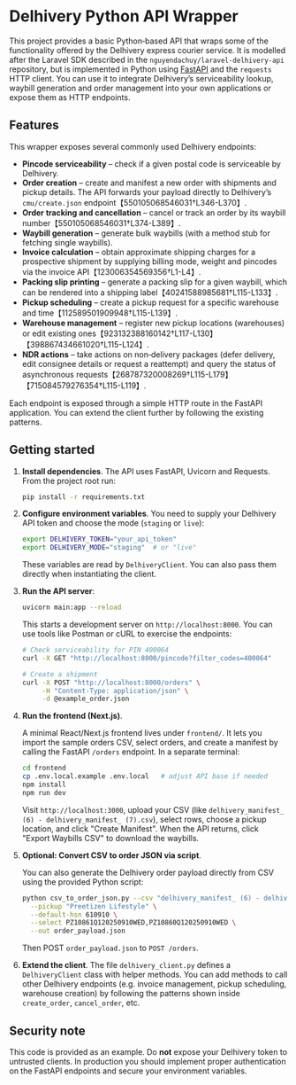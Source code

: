 # Delhivery Python API Wrapper

This project provides a basic Python‑based API that wraps some of the
functionality offered by the Delhivery express courier service.  It is
modelled after the Laravel SDK described in the `nguyendachuy/laravel‑delhivery‑api`
repository, but is implemented in Python using [FastAPI](https://fastapi.tiangolo.com/)
and the `requests` HTTP client.  You can use it to integrate
Delhivery’s serviceability lookup, waybill generation and order
management into your own applications or expose them as HTTP endpoints.

## Features

This wrapper exposes several commonly used Delhivery endpoints:

* **Pincode serviceability** – check if a given postal code is serviceable by
  Delhivery.
* **Order creation** – create and manifest a new order with shipments and
  pickup details.  The API forwards your payload directly to
  Delhivery’s `cmu/create.json` endpoint【550105068546031†L346-L370】.
* **Order tracking and cancellation** – cancel or track an order by its
  waybill number【550105068546031†L374-L389】.
* **Waybill generation** – generate bulk waybills (with a method stub for
  fetching single waybills).
* **Invoice calculation** – obtain approximate shipping charges for a
  prospective shipment by supplying billing mode, weight and pincodes
  via the invoice API【123006354569356†L1-L4】.
* **Packing slip printing** – generate a packing slip for a given waybill,
  which can be rendered into a shipping label【40241588985681†L115-L133】.
* **Pickup scheduling** – create a pickup request for a specific warehouse
  and time【112589501909948†L115-L139】.
* **Warehouse management** – register new pickup locations (warehouses)
  or edit existing ones【923132388160142†L117-L130】【398867434661020†L115-L124】.
* **NDR actions** – take actions on non‑delivery packages (defer delivery,
  edit consignee details or request a reattempt) and query the status of
  asynchronous requests【268787320008269†L115-L179】【715084579276354†L115-L119】.

Each endpoint is exposed through a simple HTTP route in the FastAPI
application.  You can extend the client further by following the
existing patterns.

## Getting started

1. **Install dependencies**.  The API uses FastAPI, Uvicorn and
   Requests.  From the project root run:

   ```bash
   pip install -r requirements.txt
   ```

2. **Configure environment variables**.  You need to supply your
   Delhivery API token and choose the mode (`staging` or `live`):

   ```bash
   export DELHIVERY_TOKEN="your_api_token"
   export DELHIVERY_MODE="staging"  # or "live"
   ```

   These variables are read by `DelhiveryClient`.  You can also pass
   them directly when instantiating the client.

3. **Run the API server**:

   ```bash
   uvicorn main:app --reload
   ```

   This starts a development server on `http://localhost:8000`.  You can
   use tools like Postman or cURL to exercise the endpoints:

   ```bash
   # Check serviceability for PIN 400064
   curl -X GET "http://localhost:8000/pincode?filter_codes=400064"

   # Create a shipment
   curl -X POST "http://localhost:8000/orders" \
        -H "Content-Type: application/json" \
        -d @example_order.json
   ```

5. **Run the frontend (Next.js)**.

   A minimal React/Next.js frontend lives under `frontend/`. It lets you
   import the sample orders CSV, select orders, and create a manifest
   by calling the FastAPI `/orders` endpoint. In a separate terminal:

   ```bash
   cd frontend
   cp .env.local.example .env.local   # adjust API base if needed
   npm install
   npm run dev
   ```

   Visit `http://localhost:3000`, upload your CSV (like
   `delhivery_manifest_ (6) - delhivery_manifest_ (7).csv`), select rows,
   choose a pickup location, and click "Create Manifest". When the API
   returns, click "Export Waybills CSV" to download the waybills.

6. **Optional: Convert CSV to order JSON via script**.

   You can also generate the Delhivery order payload directly from CSV
   using the provided Python script:

   ```bash
   python csv_to_order_json.py --csv "delhivery_manifest_ (6) - delhivery_manifest_ (7).csv" \
     --pickup "Preetizen Lifestyle" \
     --default-hsn 610910 \
     --select PZ10861Q120250910WED,PZ10860Q120250910WED \
     --out order_payload.json
   ```
   Then POST `order_payload.json` to `POST /orders`.

4. **Extend the client**.  The file `delhivery_client.py` defines a
   `DelhiveryClient` class with helper methods.  You can add methods
   to call other Delhivery endpoints (e.g. invoice management, pickup
   scheduling, warehouse creation) by following the patterns shown
   inside `create_order`, `cancel_order`, etc.

## Security note

This code is provided as an example.  Do **not** expose your
Delhivery token to untrusted clients.  In production you should
implement proper authentication on the FastAPI endpoints and secure
your environment variables.
